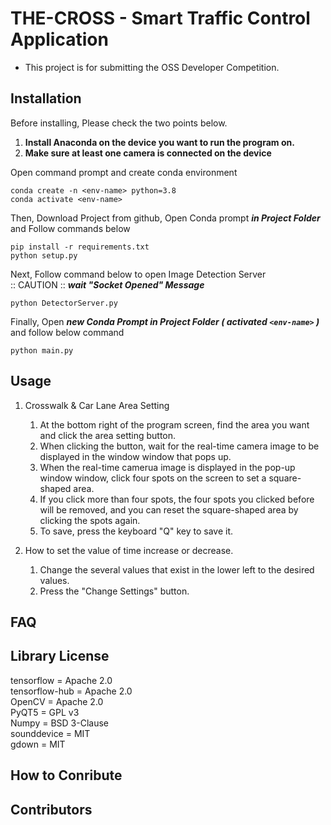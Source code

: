 # THE-CROSS - Smart Traffic Control Application

- This project is for submitting the OSS Developer Competition.

Installation
-----------------------

Before installing, Please check the two points below.   
1. **Install Anaconda on the device you want to run the program on.**   
2. **Make sure at least one camera is connected on the device**

   
Open command prompt and create conda environment
```
conda create -n <env-name> python=3.8
conda activate <env-name>
```

Then, Download Project from github, Open Conda prompt ***in Project Folder*** and Follow commands below
```
pip install -r requirements.txt
python setup.py
```

Next, Follow command below to open Image Detection Server   
:: CAUTION :: ***wait "Socket Opened" Message***
```
python DetectorServer.py
```

Finally, Open ***new Conda Prompt in Project Folder ( activated `<env-name>` )*** and follow below command
```
python main.py
```

Usage
-----------------------
1. Crosswalk & Car Lane Area Setting
   1. At the bottom right of the program screen, find the area you want and click the area setting button.
   2. When clicking the button, wait for the real-time camera image to be displayed in the window window that pops up.
   3. When the real-time camerua image is displayed in the pop-up window window, click four spots on the screen to set a square-shaped area.
   4. If you click more than four spots, the four spots you clicked before will be removed, and you can reset the square-shaped area by clicking the spots again.
   5. To save, press the keyboard "Q" key to save it.

2. How to set the value of time increase or decrease.
   1. Change the several values that exist in the lower left to the desired values. 
   2. Press the "Change Settings" button.

FAQ
----------------------

Library License
----------------------
tensorflow = Apache 2.0   
tensorflow-hub = Apache 2.0   
OpenCV = Apache 2.0   
PyQT5 = GPL v3   
Numpy = BSD 3-Clause   
sounddevice = MIT   
gdown = MIT   

How to Conribute
----------------------

Contributors
----------------------
